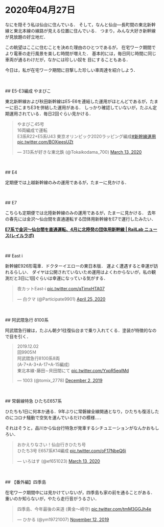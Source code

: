 # 2020年04月27日 


なにを隠そう私は仙台に住んでいる．
そして，なんと仙台―長町間の東北新幹線と東北本線の線路が見える位置に住んでいる．
つまり，みんな大好き新幹線が見放題の好立地だ．


この眺望はここに住むことを決めた理由のひとつであるが，
在宅ワーク期間でより電車の走行風景を楽しむ時間が増えた．
基本的には，毎日同じ時間に同じ車両が通るわけだが，なかには珍しい奴を
目にすることもある．


今日は，私が在宅ワーク期間に目撃した珍しい車両達を紹介しよう．


<br>
<br>
## E5-E3編成 やまびこ


東北新幹線および秋田新幹線はE5-E6を連結した運用がほとんどであるが，たまーに旧こまちE3を併結した運用がある．
しっかり確認していないが，たぶん定期運用されている．毎日2回ぐらい見かける．

<blockquote class="twitter-tweet"><p lang="ja" dir="ltr">やまびこ45号<br>16両編成で運転<br>E3系R22+E5系U43 東京オリンピック2020ラッピング編成<a href="https://twitter.com/hashtag/%E6%96%B0%E5%B9%B9%E7%B7%9A%E9%81%8B%E7%94%A8?src=hash&amp;ref_src=twsrc%5Etfw">#新幹線運用</a> <a href="https://t.co/BOXieesUZt">pic.twitter.com/BOXieesUZt</a></p>&mdash; 313系が好きな東北鉄 (@Tokaikodama_700) <a href="https://twitter.com/Tokaikodama_700/status/1238295953993428993?ref_src=twsrc%5Etfw">March 13, 2020</a></blockquote> <script async src="https://platform.twitter.com/widgets.js" charset="utf-8"></script>


<br>
<br>
## E4


定期便では上越新幹線のみの運用であるが，たまーに見かける．

<br>
<br>
## E7

こちらも定期便では北陸新幹線のみの運用であるが，たまーに見かける．
去年の春先には金沢～仙台間を直通運転する団体用新幹線をE7で運行したみたい．


**[E7系で金沢～仙台間を直通運転、4月に北陸発の団体用新幹線 | RailLab ニュース(レイルラボ)](https://raillab.jp/news/article/12287)**


<br>
<br>
## East i

新幹線E926形電車．ドクターイエローの東日本版．
運よく遭遇すると幸運が訪れるらしい．
ダイヤは公開されていないため運用はよくわからないが，私の観測だと3日に1回ぐらいは幸運になっている気がする．

<blockquote class="twitter-tweet"><p lang="ja" dir="ltr">夜カットEast-i <a href="https://t.co/qTimxHTA07">pic.twitter.com/qTimxHTA07</a></p>&mdash; 白クマ (@Participate9901) <a href="https://twitter.com/Participate9901/status/1253889499282591744?ref_src=twsrc%5Etfw">April 25, 2020</a></blockquote> <script async src="https://platform.twitter.com/widgets.js" charset="utf-8"></script>


<br>
<br>
## 阿武隈急行 8100系


阿武隈急行線は，たぶん朝夕1往復仙台まで乗り入れてくる．塗装が特徴的なので目を引く．


<blockquote class="twitter-tweet"><p lang="ja" dir="ltr">2019.12.02<br>回9905Ｍ<br>阿武隈急行8100系8両<br>(A-7+A-3+A-17+A-15編成)<br>東北本線･藤田∼貝田間にて <a href="https://t.co/YxpR5eqIMd">pic.twitter.com/YxpR5eqIMd</a></p>&mdash; 1003 (@tomix_2778) <a href="https://twitter.com/tomix_2778/status/1201399809719951365?ref_src=twsrc%5Etfw">December 2, 2019</a></blockquote> <script async src="https://platform.twitter.com/widgets.js" charset="utf-8"></script>


<br>
<br>
## 常磐線特急 ひたちE657系


ひたちも1日に何本か通る．9年ぶりに常磐線全線開通となり，ひたちも復活したのにコロナ騒動で空気を運んでいるだけの模様．．．


それはそうと，品川から仙台行特急が発車するシチュエーションがなんかおもしろい．


<blockquote class="twitter-tweet"><p lang="ja" dir="ltr">おかえりなさい！仙台行きひたち号<br>ひたち3号 E657系K14編成 <a href="https://t.co/oF17NbeQ6i">pic.twitter.com/oF17NbeQ6i</a></p>&mdash; いろはす (@ef651023) <a href="https://twitter.com/ef651023/status/1238596101529153536?ref_src=twsrc%5Etfw">March 13, 2020</a></blockquote> <script async src="https://platform.twitter.com/widgets.js" charset="utf-8"></script>



<br>
<br>
## 【番外編】四季島


在宅ワーク期間中には見かけていないが，四季島も家の前を通ることがある．
重いのか知らないが，やたら走行音がうるさい．

<blockquote class="twitter-tweet"><p lang="ja" dir="ltr">四季島、今年最後の来道 (黄金～崎守) <a href="https://t.co/tmM3GGJh4e">pic.twitter.com/tmM3GGJh4e</a></p>&mdash; ひかる (@ym19721007) <a href="https://twitter.com/ym19721007/status/1194131771996045314?ref_src=twsrc%5Etfw">November 12, 2019</a></blockquote> <script async src="https://platform.twitter.com/widgets.js" charset="utf-8"></script>


